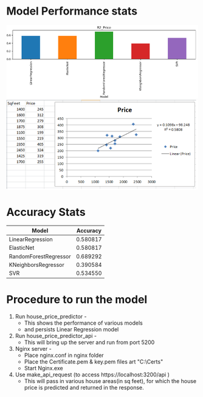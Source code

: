 Model Performance stats
=========================
![Screenshot](HousePricePredictorPerf.png)
![Screenshot](HousePriceLinReg.png)

Accuracy Stats
===============
|Model		      |Accuracy   |
|---------------------|-----------|
|LinearRegression     |  0.580817 |
|ElasticNet           |  0.580817 |
|RandomForestRegressor|  0.689292 |
|KNeighborsRegressor  |  0.390584 |
|SVR                  |  0.534550 |

Procedure to run the model
============================
1. Run house_price_predictor - 
	- This shows the performance of various models
	- and persists Linear Regression model
2. Run house_price_predictor_api - 	
	- This will bring up the server and run from port 5200
3. Nginx server -
	- Place nginx.conf in nginx folder
	- Place the Certificate.pem & key.pem files art "C:\\Certs"
	- Start Nginx.exe
4. Use make_api_request (to access https://localhost:3200/api ) 
	- This will pass in various house areas(in sq feet), for which the house price is predicted and returned in the response.
	    




